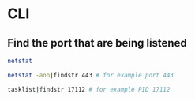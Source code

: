 # CLI

## Find the port that are being listened

```bash
netstat

netstat -aon|findstr 443 # for example port 443

tasklist|findstr 17112 # for example PID 17112
```

